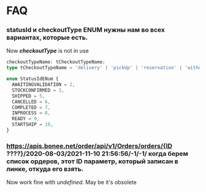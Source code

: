 # FAQ

### statusId  и checkoutType ENUM нужны нам во всех вариантах, которые есть.
Now ***checkoutType*** is not in use
```ts
checkoutTypeName: tCheckoutTypeName;
type tCheckoutTypeName = 'delivery' | 'pickUp' | 'reservation' | 'withoutMenu';

```

```ts
enum StatusIdENum {
  AWAITINGVALIDATION = 2,
  STOCKCONFIRMED = 3,
  SHIPPED = 5,
  CANCELLED = 6,
  COMPLETED = 7,
  INPROCESS = 8,
  READY = 9,
  STARTSHIP = 10,
}
```

### https://apis.bonee.net/order/api/v1/Orders/orders/{ID ????}/2020-08-03/2021-11-10 21:56:56/-1/-1/ когда берем список ордеров, этот ID параметр, который записан в линке, откуда его взять.

Now work fine with *undefined*. May be it's obsolete
